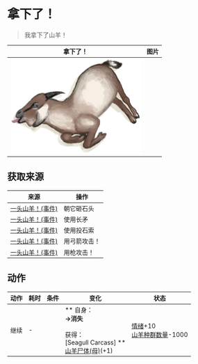 # 拿下了！  
> 我拿下了山羊！  
  
  拿下了！  |   图片   
 ----  |  ----:   
   |  <img decoding="async" src="Sprite/GoatCarcass.png" href="a.md" style="max-width:300px;max-height:300px;">   
  
## 获取来源  
来源  |  操作  
----  |  ----  
[一头山羊！(事件)](Event_GoatFight.md)  |  朝它砸石头  
[一头山羊！(事件)](Event_GoatFight.md)  |  使用长矛  
[一头山羊！(事件)](Event_GoatFight.md)  |  使用投石索  
[一头山羊！(事件)](Event_GoatFight.md)  |  用弓箭攻击！  
[一头山羊！(事件)](Event_GoatFight.md)  |  用枪攻击！  
## 动作  
动作  |  耗时  |  条件  |  变化  |  状态  
----  |  ----  |  ----  |  ----  |  ----  
继续<br>  |  -  |    |  ** 自身：**<br>→消失<br><br>** 获得： **<br>** [Seagull Carcass]  **<br>  [山羊尸体(母)](GoatCarcassFemale.md)(+1)<br>  |  [情绪](Morale.md)+10<br>[山羊种群数量](Pop_Goat.md)-1000  


<script>document.title="拿下了！ - 卡牌生存百科 Card Survival Wiki";</script>